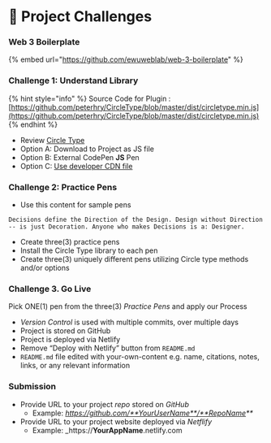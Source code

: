 # 💯 Project Challenges

### Web 3 Boilerplate

{% embed url="https://github.com/ewuweblab/web-3-boilerplate" %}

### Challenge 1: Understand Library

{% hint style="info" %}
Source Code for Plugin : [https://github.com/peterhry/CircleType/blob/master/dist/circletype.min.js](https://github.com/peterhry/CircleType/blob/master/dist/circletype.min.js)
{% endhint %}

* Review [Circle Type](https://circletype.labwire.ca/)
* Option A: Download to Project as JS file
* Option B: External CodePen **JS** Pen
* Option C: [Use developer CDN file](https://circletype.labwire.ca/dist/circletype.min.js)

### Challenge 2: Practice Pens

* Use this content for sample pens

`Decisions define the Direction of the Design. Design without Direction -- is just Decoration. Anyone who makes Decisions is a: Designer.`

* Create three(3) practice pens
* Install the Circle Type library to each pen
* Create three(3) uniquely different pens utilizing Circle type methods and/or options

### Challenge 3. Go Live

Pick ONE(1) pen from the three(3) _Practice Pens_ and apply our Process

* _Version Control_ is used with multiple commits, over multiple days
* Project is stored on GitHub
* Project is deployed via Netlify
* Remove “Deploy with Netlify” button from `README.md`
* `README.md` file edited with your-own-content e.g. name, citations, notes, links, or any relevant information

### Submission

* Provide URL to your project _repo_ stored on _GitHub_
  * Example: _https://github.com/**YourUserName**/**RepoName**_
* Provide URL to your project website deployed via _Netflify_
  * Example: \_https://**YourAppName**.netlify.com
